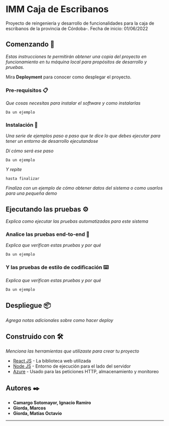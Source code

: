 # IMM Caja de Escribanos
Proyecto de reingeniería y desarrollo de funcionalidades para la caja de escribanos de la provincia de Córdoba-.
Fecha de inicio: 01/06/2022

## Comenzando 🚀

_Estas instrucciones te permitirán obtener una copia del proyecto en funcionamiento en tu máquina local para propósitos de desarrollo y pruebas._

Mira **Deployment** para conocer como desplegar el proyecto.


### Pre-requisitos 📋

_Que cosas necesitas para instalar el software y como instalarlas_

```
Da un ejemplo
```

### Instalación 🔧

_Una serie de ejemplos paso a paso que te dice lo que debes ejecutar para tener un entorno de desarrollo ejecutandose_

_Dí cómo será ese paso_

```
Da un ejemplo
```

_Y repite_

```
hasta finalizar
```

_Finaliza con un ejemplo de cómo obtener datos del sistema o como usarlos para una pequeña demo_

## Ejecutando las pruebas ⚙️

_Explica como ejecutar las pruebas automatizadas para este sistema_

### Analice las pruebas end-to-end 🔩

_Explica que verifican estas pruebas y por qué_

```
Da un ejemplo
```

### Y las pruebas de estilo de codificación ⌨️

_Explica que verifican estas pruebas y por qué_

```
Da un ejemplo
```

## Despliegue 📦

_Agrega notas adicionales sobre como hacer deploy_

## Construido con 🛠️

_Menciona las herramientas que utilizaste para crear tu proyecto_

* [React JS](https://es.reactjs.org/) - La biblioteca web utilizada
* [Node JS](https://nodejs.org/es/) - Entorno de ejecución para el lado del servidor
* [Azure](https://azure.microsoft.com/es-es/) - Usado para las peticiones HTTP, almacenamiento y monitoreo

## Autores ✒️

* **Camargo Sotomayor, Ignacio Ramiro**
* **Giorda, Marcos**
* **Giorda, Matías Octavio**

---